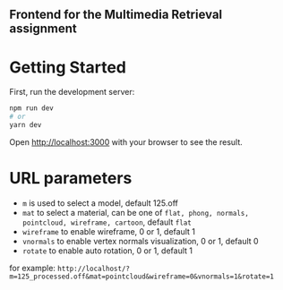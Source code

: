 ## Frontend for the Multimedia Retrieval assignment

# Getting Started

First, run the development server:

```bash
npm run dev
# or
yarn dev
```

Open [http://localhost:3000](http://localhost:3000) with your browser to see the result.

# URL parameters

- `m` is used to select a model, default 125.off
- `mat` to select a material, can be one of `flat, phong, normals, pointcloud, wireframe, cartoon`, default `flat`
- `wireframe` to enable wireframe, 0 or 1, default 1
- `vnormals` to enable vertex normals visualization, 0 or 1, default 0
- `rotate` to enable auto rotation, 0 or 1, default 1

for example: `http://localhost/?m=125_processed.off&mat=pointcloud&wireframe=0&vnormals=1&rotate=1`